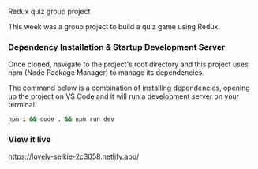 
Redux quiz group project

This week was a group project  to build a quiz game using Redux.


### Dependency Installation & Startup Development Server

Once cloned, navigate to the project's root directory and this project uses npm (Node Package Manager) to manage its dependencies.

The command below is a combination of installing dependencies, opening up the project on VS Code and it will run a development server on your terminal.

```bash
npm i && code . && npm run dev
```




### View it live

 https://lovely-selkie-2c3058.netlify.app/
